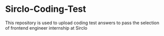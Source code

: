 # Sirclo-Coding-Test
This repository is used to upload coding test answers to pass the selection of frontend engineer internship at Sirclo
